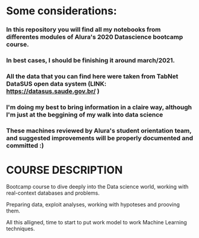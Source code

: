 # Some considerations:

### In this repository you will find all my notebooks from differentes modules of Alura's 2020 Datascience bootcamp course.

### In best cases, I should be finishing it around march/2021. 

### All the data that you can find here were taken from TabNet DataSUS open data system (LINK: https://datasus.saude.gov.br/ )

### I'm doing my best to bring information in a claire way, although I'm just at the beggining of my walk into data science

### These machines reviewed by Alura's student orientation team, and suggested improvements will be properly documented and committed :)

# COURSE DESCRIPTION
Bootcamp course to dive deeply into the Data science world, working with real-context databases and problems.

Preparing data, exploit analyses, working with hypoteses and prooving them.

All this alligned, time to start to put work model to work Machine Learning techniques.
